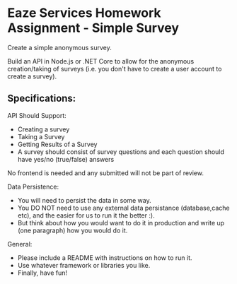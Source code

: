 # Eaze Services Homework Assignment - Simple Survey
Create a simple anonymous survey. <br/>

Build an API in Node.js or .NET Core to allow for the anonymous creation/taking of surveys (i.e. you don't have to create a user account to create a survey).

## Specifications:
API Should Support:
* Creating a survey
* Taking a Survey
* Getting Results of a Survey
* A survey should consist of survey questions and each question should have yes/no (true/false) answers

No frontend is needed and any submitted will not be part of review.

Data Persistence: <br/>

* You will need to persist the data in some way. 
* You DO NOT need to use any external data persistance (database,cache etc), and the easier for us to run it the better :).  
* But think about how you would want to do it in production and write up (one paragraph) how you would do it. 

General: <br/>

* Please include a README with instructions on how to run it. 
* Use whatever framework or libraries you like. 
* Finally, have fun!
